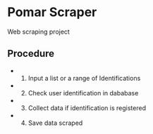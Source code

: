 # Pomar Scraper
Web scraping project

## Procedure
* 1. Input a list or a range of Identifications 
* 2. Check user identification in dababase
* 3. Collect data if identification is registered
* 4. Save data scraped
